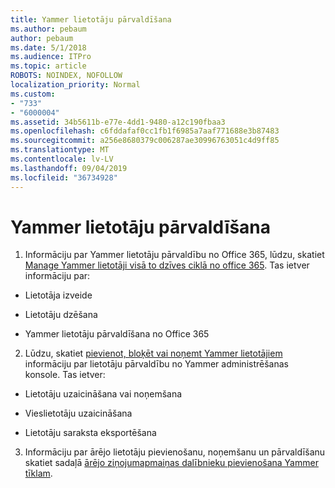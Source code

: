 ```yaml
---
title: Yammer lietotāju pārvaldīšana
ms.author: pebaum
author: pebaum
ms.date: 5/1/2018
ms.audience: ITPro
ms.topic: article
ROBOTS: NOINDEX, NOFOLLOW
localization_priority: Normal
ms.custom:
- "733"
- "6000004"
ms.assetid: 34b5611b-e77e-4dd1-9480-a12c190fbaa3
ms.openlocfilehash: c6fddafaf0cc1fb1f6985a7aaf771688e3b87483
ms.sourcegitcommit: a256e8680379c006287ae30996763051c4d9ff85
ms.translationtype: MT
ms.contentlocale: lv-LV
ms.lasthandoff: 09/04/2019
ms.locfileid: "36734928"
---
```

# <a name="managing-yammer-users"></a>Yammer lietotāju pārvaldīšana

1. Informāciju par Yammer lietotāju pārvaldību no Office 365, lūdzu, skatiet [Manage Yammer lietotāji visā to dzīves ciklā no office 365](https://docs.microsoft.com/yammer/manage-yammer-users/manage-users-across-their-lifecycle). Tas ietver informāciju par:

  - Lietotāja izveide

  - Lietotāju dzēšana

  - Yammer lietotāju pārvaldīšana no Office 365

2. Lūdzu, skatiet [pievienot, bloķēt vai noņemt Yammer lietotājiem](http://alchemyportal.azurewebsites.net/Rule/ManageYammer%20users%20across%20their%20lifecycle%20from%20Office%20365) informāciju par lietotāju pārvaldību no Yammer administrēšanas konsole. Tas ietver:

  - Lietotāju uzaicināšana vai noņemšana

  - Vieslietotāju uzaicināšana

  - Lietotāju saraksta eksportēšana

3. Informāciju par ārējo lietotāju pievienošanu, noņemšanu un pārvaldīšanu skatiet sadaļā [ārējo ziņojumapmaiņas dalībnieku pievienošana Yammer tīklam](https://docs.microsoft.com/yammer/work-with-external-users/add-external-participants).
